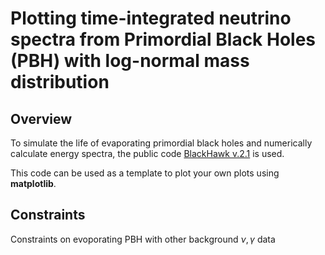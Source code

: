 # Plotting time-integrated neutrino spectra from Primordial Black Holes (PBH) with log-normal mass distribution

## Overview

To simulate the life of evaporating primordial black holes and numerically calculate energy spectra, the public code [BlackHawk v.2.1](https://blackhawk.hepforge.org/) is used.

This code can be used as a template to plot your own plots using **matplotlib**.

## Constraints

Constraints on evoporating PBH with other background $\nu, \gamma$ data
